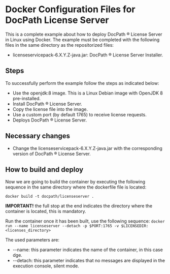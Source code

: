 # Docker Configuration Files for DocPath License Server

This is a complete example about how to deploy DocPath ® License Server in Linux using Docker. The example must be completed with the following files in the same directory as the repositorized files:

- licenseservicepack-6.X.Y.Z-java.jar: DocPath ® License Server Installer.
 
## Steps 
To successfully perform the example follow the steps as indicated below:
- Use the openjdk:8 image. This is a Linux Debian image with OpenJDK 8 pre-installed.
- Install DocPath ® License Server.
- Copy the license file into the image.
- Use a custom port (by default 1765) to receive license requests.
- Deploys DocPath ® License Server.

## Necessary changes
- Change the licenseservicepack-6.X.Y.Z-java.jar with the corresponding version of DocPath ® License Server.

## How to build and deploy
Now we are going to build the container by executing the following sequence in the same directory where the dockerfile file is located:

`docker build -t docpath/licenseserver . `

**IMPORTANT!** the full stop at the end indicates the directory where the container is located, this is mandatory.

Run the container once it has been built, use the following sequence:
`docker run --name licenseserver --detach -p $PORT:1765 -v $LICENSEDIR:<licenses_directory>`

The used parameters are:
- --name: this parameter indicates the name of the container, in this case dge.
- --detach: this parameter indicates that no messages are displayed in the execution console, silent mode.
